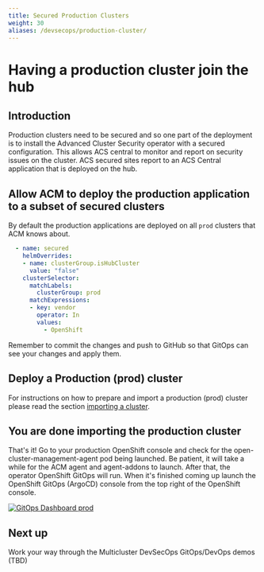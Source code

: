 ```yaml
---
title: Secured Production Clusters
weight: 30
aliases: /devsecops/production-cluster/
---
```


# Having a production cluster join the hub

## Introduction

Production clusters need to be secured and so one part of the deployment is to install the Advanced Cluster Security operator with a secured configuration. This allows ACS central to monitor and report on security issues on the cluster. ACS secured sites report to an ACS Central application that is deployed on the hub.

## Allow ACM to deploy the production application to a subset of secured clusters

By default the production applications are deployed on all `prod` clusters that ACM knows about.

```yaml
  - name: secured
    helmOverrides:
    - name: clusterGroup.isHubCluster
      value: "false"
    clusterSelector:
      matchLabels:
        clusterGroup: prod
      matchExpressions:
      - key: vendor
        operator: In
        values:
          - OpenShift
```

Remember to commit the changes and push to GitHub so that GitOps can see
your changes and apply them.

## Deploy a Production (prod) cluster

For instructions on how to prepare and import a production (prod) cluster please read the section [importing a cluster](/learn/importing-a-cluster).

## You are done importing the production cluster

That's it! Go to your production OpenShift console and check for the open-cluster-management-agent pod being launched. Be patient, it will take a while for the ACM agent and agent-addons to launch. After that, the operator OpenShift GitOps will run. When it's finished coming up launch the OpenShift GitOps (ArgoCD) console from the top right of the OpenShift console.

[![GitOps Dashboard prod](/images/devsecops/gitops-secured-cluster.png)](/images/devsecops/gitops-secured-cluster.png)

## Next up

Work your way through the Multicluster DevSecOps GitOps/DevOps demos (TBD)
